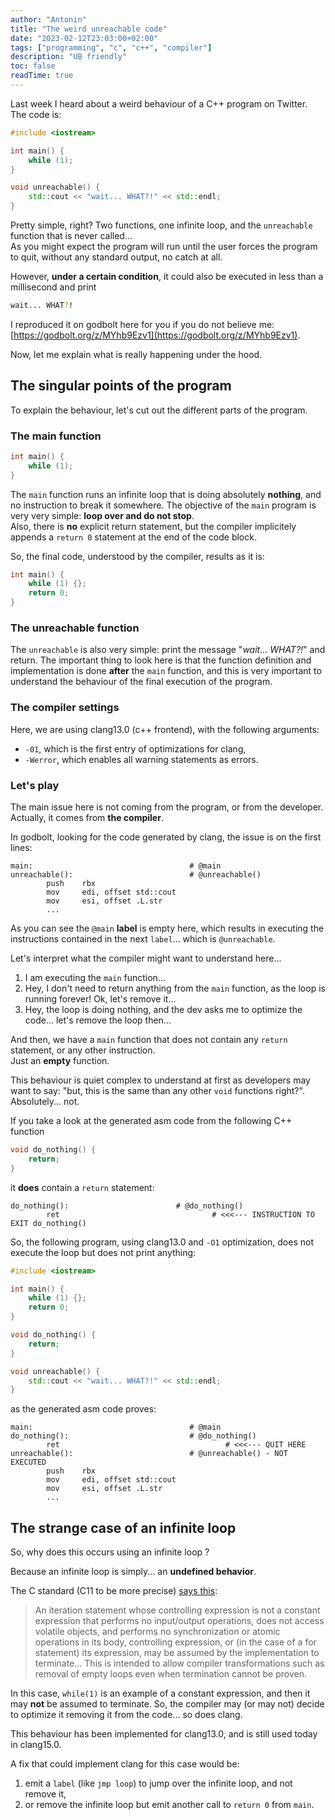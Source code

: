 ```yaml
---
author: "Antonin"
title: "The weird unreachable code"
date: "2023-02-12T23:03:00+02:00"
tags: ["programming", "c", "c++", "compiler"]
description: "UB friendly"
toc: false
readTime: true
---
```


Last week I heard about a weird behaviour of a C++ program on Twitter.  
The code is:

```c++
#include <iostream>

int main() {
    while (1);
}

void unreachable() {
    std::cout << "wait... WHAT?!" << std::endl;
}
```

Pretty simple, right? Two functions, one infinite loop, and the `unreachable` function that is never called...  
As you might expect the program will run until the user forces the program to quit, without any standard output, 
no catch at all.

However, **under a certain condition**, it could also be executed in less than a millisecond and print

```bash
wait... WHAT?!
```

I reproduced it on godbolt here for you if you do not believe me: [https://godbolt.org/z/MYhb9Ezv1](https://godbolt.org/z/MYhb9Ezv1).

Now, let me explain what is really happening under the hood.

## The singular points of the program

To explain the behaviour, let's cut out the different parts of the program.

### The main function

```c++
int main() {
    while (1);
}
```

The `main` function runs an infinite loop that is doing absolutely **nothing**, and no instruction to break it somewhere.
The objective of the `main` program is very very simple: **loop over and do not stop**.  
Also, there is **no** explicit return statement, but the compiler implicitely appends a `return 0` statement at the end 
of the code block.

So, the final code, understood by the compiler, results as it is:

```c++
int main() {
    while (1) {};
    return 0;
}
```

### The unreachable function

The `unreachable` is also very simple: print the message "_wait... WHAT?!_" and return.
The important thing to look here is that the function definition and implementation is done **after** the `main` 
function, and this is very important to understand the behaviour of the final execution of the program.

### The compiler settings

Here, we are using clang13.0 (c++ frontend), with the following arguments:
* `-01`, which is the first entry of optimizations for clang,
* `-Werror`, which enables all warning statements as errors.

### Let's play

The main issue here is not coming from the program, or from the developer.
Actually, it comes from **the compiler**.

In godbolt, looking for the code generated by clang, the issue is on the first lines:

```assembly
main:                                   # @main
unreachable():                          # @unreachable()
        push    rbx
        mov     edi, offset std::cout
        mov     esi, offset .L.str
        ...
```

As you can see the `@main` **label** is empty here, which results in executing the instructions contained in 
the next `label`... which is `@unreachable`.

Let's interpret what the compiler might want to understand here...

1. I am executing the `main` function...
2. Hey, I don't need to return anything from the `main` function, as the loop is running forever! Ok, let's remove it...
3. Hey, the loop is doing nothing, and the dev asks me to optimize the code... let's remove the loop then...

And then, we have a `main` function that does not contain any `return` statement, or any other instruction.  
Just an **empty** function.

This behaviour is quiet complex to understand at first as developers may want to say: "but, this is the same than
any other `void` functions right?".  
Absolutely... not.

If you take a look at the generated asm code from the following C++ function

```c++
void do_nothing() {
    return;
}
```

it **does** contain a `return` statement:

```assembly
do_nothing():                        # @do_nothing()
        ret                                  # <<<--- INSTRUCTION TO EXIT do_nothing()
```

So, the following program, using clang13.0 and `-O1` optimization, does not execute the loop but does not print 
anything:

```c++
#include <iostream>

int main() {
    while (1) {};
    return 0;
}

void do_nothing() {
    return;
}

void unreachable() {
    std::cout << "wait... WHAT?!" << std::endl;
}
```

as the generated asm code proves:

```assembly
main:                                   # @main
do_nothing():                           # @do_nothing()
        ret                                     # <<<--- QUIT HERE
unreachable():                          # @unreachable() - NOT EXECUTED
        push    rbx
        mov     edi, offset std::cout
        mov     esi, offset .L.str
        ...
```

## The strange case of an infinite loop

So, why does this occurs using an infinite loop ?

Because an infinite loop is simply... an **undefined behavior**.

The C standard (C11 to be more precise) [says this](https://www.open-std.org/jtc1/sc22/wg14/www/docs/n1713.htm):

> An iteration statement whose controlling expression is not a constant expression that performs no
> input/output operations, does not access volatile objects, and performs no synchronization or atomic
> operations in its body, controlling expression, or (in the case of a for statement)
> its expression, may be assumed by the implementation to terminate... This is intended to allow compiler 
> transformations such as removal of empty loops even when termination cannot be proven.

In this case, `while(1)` is an example of a constant expression, and then it may **not** be assumed to 
terminate.
So, the compiler may (or may not) decide to optimize it removing it from the code... so does clang.

This behaviour has been implemented for clang13.0, and is still used today in clang15.0.

A fix that could implement clang for this case would be:
1. emit a `label` (like `jmp loop`) to jump over the infinite loop, and not remove it,
2. or remove the infinite loop but emit another call to `return 0` from `main`.
